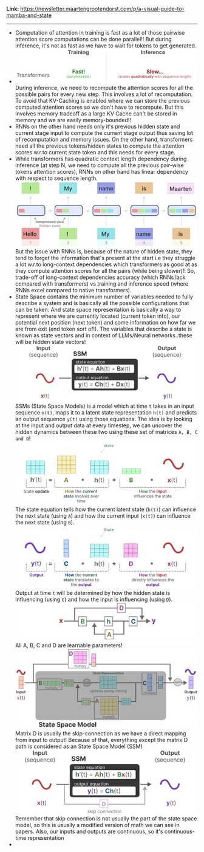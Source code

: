 <b> Link: </b> https://newsletter.maartengrootendorst.com/p/a-visual-guide-to-mamba-and-state

---

- Computation of attention in training is fast as a lot of those pairwise attention score computations can be done parallel!! But during inference, it's not as fast as we have to wait for tokens to get generated.
- ![alt text](mamba_intro_assets/image.png) During inference, we need to recompute the attention scores for all the possible pairs for every new step. This involves a lot of recomputation. To avoid that KV-Caching is enabled where we can store the previous computed attention scores so we don't have to recompute. But this involves memory tradeoff as a large KV Cache can't be stored in memory and we are easily memory-bounded!!
-  RNNs on the other hand needs only it's previous hidden state and current stage input to compute the current stage output thus saving lot of recomputation and memory issues. On the other hand, transformers need all the previous tokens/hidden states to compute the attention scores w.r.to current state token and this needs for every stage.
- While transformers has quadratic context length dependency during inference (at step N, we need to compute all the previous pair-wise tokens attention scores), RNNs on other hand has linear dependency with respect to sequence length.
![alt text](mamba_intro_assets/image2.png) But the issue with RNNs is, because of the nature of hidden state, they tend to forget the information that's present at the start i.e they struggle a lot w.r.to long-context dependencies which transformers as good at as they compute attention scores for all the pairs (while being slower)!! So, trade-off of long-context dependencies accuracy (which RNNs lack compared with transformers) vs training and inference speed (where RNNs excel compared to native transformers).
- State Space contains the minimum number of variables needed to fully describe a system and is basically all the possible configurations that can be taken. And state space representation is basically a way to represent where we are currently located (current token info), our potential next position (next token) and some information on how far we are from exit (end token sort of!). The variables that describe a state is known as state vectors and in context of LLMs/Neural networks..these will be hidden state vectors!
![alt text](mamba_intro_assets/image3.png) SSMs (State Space Models) is a model which at time `t` takes in an input sequence `x(t)`, maps it to a latent state representation `h(t)` and predicts an output sequence `y(t)` using those equations. The idea is by looking at the input and output data at every timestep, we can uncover the hidden dynamics between these two using these set of matrices `A, B, C and D`!
![alt text](mamba_intro_assets/image4.png) The state equation tells how the current latent state (`h(t)`) can influence the next state (using `A`) and how the current input (`x(t)`) can influence the next state (using `B`).
![alt text](mamba_intro_assets/image5.png) Output at time `t` will be determined by how the hidden state is influencing (using `C`) and how the input is influencing (using `D`).
![alt text](mamba_intro_assets/image6.png) All A, B, C and D are learnable parameters! 
![alt text](mamba_intro_assets/image7.png) Matrix D is usually the skip-connection as we have a direct mapping from input to output! Because of that, everything except the matrix D path is considered as an State Space Model (SSM)
![alt text](mamba_intro_assets/image8.png) Remember that skip connection is not usually the part of the state space model, so this is usually a modified version of math we can see in papers. Also, our inputs and outputs are continuous, so it's continuous-time representation
- 
